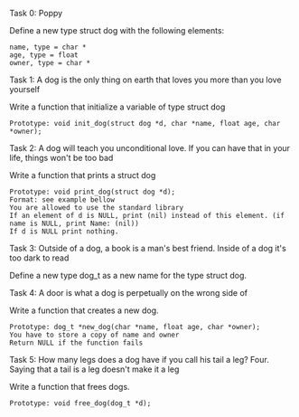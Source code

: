 Task 0: Poppy 

Define a new type struct dog with the following elements:

    name, type = char *
    age, type = float
    owner, type = char *

Task 1: A dog is the only thing on earth that loves you more than you love yourself 

Write a function that initialize a variable of type struct dog

    Prototype: void init_dog(struct dog *d, char *name, float age, char *owner);

Task 2: A dog will teach you unconditional love. If you can have that in your life, things won't be too bad 

Write a function that prints a struct dog

    Prototype: void print_dog(struct dog *d);
    Format: see example bellow
    You are allowed to use the standard library
    If an element of d is NULL, print (nil) instead of this element. (if name is NULL, print Name: (nil))
    If d is NULL print nothing.

Task 3: Outside of a dog, a book is a man's best friend. Inside of a dog it's too dark to read 

Define a new type dog_t as a new name for the type struct dog.

Task 4: A door is what a dog is perpetually on the wrong side of 

Write a function that creates a new dog.

    Prototype: dog_t *new_dog(char *name, float age, char *owner);
    You have to store a copy of name and owner
    Return NULL if the function fails

Task 5: How many legs does a dog have if you call his tail a leg? Four. Saying that a tail is a leg doesn't make it a leg 

Write a function that frees dogs.

    Prototype: void free_dog(dog_t *d);


